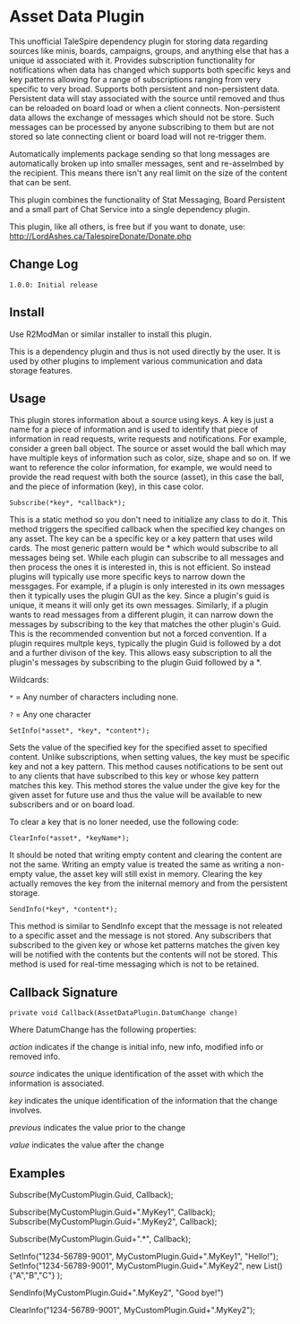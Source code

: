 # Asset Data Plugin

This unofficial TaleSpire dependency plugin for storing data regarding sources like minis, boards, campaigns, groups, and
anything else that has a unique id associated with it. Provides subscription functionality for notifications when data has
changed which supports both specific keys and key patterns allowing for a range of subscriptions ranging from very specific
to very broad. Supports both persistent and non-persistent data. Persistent data will stay associated with the source until
removed and thus can be reloaded on board load or when a client connects. Non-persistent data allows the exchange of messages
which should not be store. Such messages can be processed by anyone subscribing to them but are not stored so late connecting
client or board load will not re-trigger them.

Automatically implements package sending so that long messages are automatically broken up into smaller messages, sent and
re-asselmbed by the recipient. This means there isn't any real limit on the size of the content that can be sent. 

This plugin combines the functionality of Stat Messaging, Board Persistent and a small part of Chat Service into a single
dependency plugin.  

This plugin, like all others, is free but if you want to donate, use: http://LordAshes.ca/TalespireDonate/Donate.php

## Change Log

```
1.0.0: Initial release
```

## Install

Use R2ModMan or similar installer to install this plugin.

This is a dependency plugin and thus is not used directly by the user. It is used by other plugins to implement various
communication and data storage features.

## Usage

This plugin stores information about a source using keys. A key is just a name for a piece of information and is used
to identify that piece of information in read requests, write requests and notifications. For example, consider a green
ball object. The source or asset would the ball which may have multiple keys of information such as color, size, shape
and so on. If we want to reference the color information, for example, we would need to provide the read request with
both the source (asset), in this case the ball, and the piece of information (key), in this case color. 

```
Subscribe(*key*, *callback*);
```

This is a static method so you don't need to initialize any class to do it. This method triggers the specified callback
when the specified key changes on any asset. The key can be a specific key or a key pattern that uses wild cards. The
most generic pattern would be * which would subscribe to all messages being set. While each plugin can subscribe to all
messages and then process the ones it is interested in, this is not efficient. So instead plugins will typically use more
specific keys to narrow down the messgages. For example, if a plugin is only interested in its own messages then it
typically uses the plugin GUI as the key. Since a plugin's guid is unique, it means it will only get its own messages.
Similarly, if a plugin wants to read messages from a different plugin, it can narrow down the messages by subscribing
to the key that matches the other plugin's Guid. This is the recommended convention but not a forced convention. If a
plugin requires multple keys, typically the plugin Guid is followed by a dot and a further divison of the key. This
allows easy subscription to all the plugin's messages by subscribing to the plugin Guid followed by a *.

Wildcards:

``*`` = Any number of characters including none.

``?`` = Any one character


```
SetInfo(*asset*, *key*, *content*);
```

Sets the value of the specified key for the specified asset to specified content.
Unlike subscriptions, when setting values, the key must be specific key and not a key pattern.
This method causes notifications to be sent out to any clients that have subscribed to this key or whose key pattern
matches this key. This method stores the value under the give key for the given asset for future use and thus the value
will be available to new subscribers and or on board load.  

To clear a key that is no loner needed, use the following code:

```
ClearInfo(*asset*, *keyName*);
```

It should be noted that writing empty content and clearing the content are not the same. Writing an empty value is
treated the same as writing a non-empty value, the asset key will still exist in memory. Clearing the key actually
removes the key from the initernal memory and from the persistent storage.


```
SendInfo(*key*, *content*);
```

This method is similar to SendInfo except that the message is not releated to a specific asset and the message is not
stored. Any subscribers that subscribed to the given key or whose ket patterns matches the given key will be notified
with the contents but the contents will not be stored. This method is used for real-time messaging which is not to be
retained.


## Callback Signature

``private void Callback(AssetDataPlugin.DatumChange change)``

Where DatumChange has the following properties:

*action* indicates if the change is initial info, new info, modified info or removed info.

*source* indicates the unique identification of the asset with which the information is associated.

*key* indicates the unique identification of the information that the change involves.

*previous* indicates the value prior to the change

*value* indicates the value after the change


## Examples

Subscribe(MyCustomPlugin.Guid, Callback);

Subscribe(MyCustomPlugin.Guid+".MyKey1", Callback);
Subscribe(MyCustomPlugin.Guid+".MyKey2", Callback);

Subscribe(MyCustomPlugin.Guid+".*", Callback);

SetInfo("1234-56789-9001", MyCustomPlugin.Guid+".MyKey1", "Hello!");
SetInfo("1234-56789-9001", MyCustomPlugin.Guid+".MyKey2", new List(){"A","B","C"} );

SendInfo(MyCustomPlugin.Guid+".MyKey2", "Good bye!")

ClearInfo("1234-56789-9001", MyCustomPlugin.Guid+".MyKey2");

